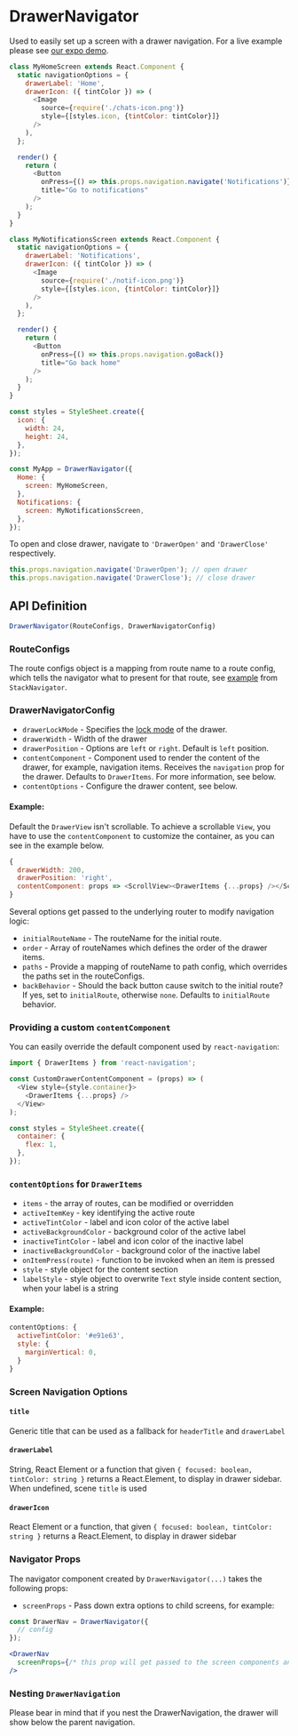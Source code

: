 # DrawerNavigator

Used to easily set up a screen with a drawer navigation. For a live example please see [our expo demo](https://exp.host/@react-navigation/NavigationPlayground).

```js
class MyHomeScreen extends React.Component {
  static navigationOptions = {
    drawerLabel: 'Home',
    drawerIcon: ({ tintColor }) => (
      <Image
        source={require('./chats-icon.png')}
        style={[styles.icon, {tintColor: tintColor}]}
      />
    ),
  };

  render() {
    return (
      <Button
        onPress={() => this.props.navigation.navigate('Notifications')}
        title="Go to notifications"
      />
    );
  }
}

class MyNotificationsScreen extends React.Component {
  static navigationOptions = {
    drawerLabel: 'Notifications',
    drawerIcon: ({ tintColor }) => (
      <Image
        source={require('./notif-icon.png')}
        style={[styles.icon, {tintColor: tintColor}]}
      />
    ),
  };

  render() {
    return (
      <Button
        onPress={() => this.props.navigation.goBack()}
        title="Go back home"
      />
    );
  }
}

const styles = StyleSheet.create({
  icon: {
    width: 24,
    height: 24,
  },
});

const MyApp = DrawerNavigator({
  Home: {
    screen: MyHomeScreen,
  },
  Notifications: {
    screen: MyNotificationsScreen,
  },
});
```

To open and close drawer, navigate to `'DrawerOpen'` and `'DrawerClose'` respectively.

```js
this.props.navigation.navigate('DrawerOpen'); // open drawer
this.props.navigation.navigate('DrawerClose'); // close drawer
```

## API Definition

```js
DrawerNavigator(RouteConfigs, DrawerNavigatorConfig)
```

### RouteConfigs

The route configs object is a mapping from route name to a route config, which tells the navigator what to present for that route, see [example](/docs/api/navigators/StackNavigator.md#routeconfigs) from `StackNavigator`.


### DrawerNavigatorConfig
- `drawerLockMode` - Specifies the [lock mode](https://facebook.github.io/react-native/docs/drawerlayoutandroid.html#drawerlockmode) of the drawer.
- `drawerWidth` - Width of the drawer
- `drawerPosition` - Options are `left` or `right`. Default is `left` position.
- `contentComponent` - Component used to render the content of the drawer, for example, navigation items. Receives the `navigation` prop for the drawer. Defaults to `DrawerItems`. For more information, see below.
- `contentOptions` - Configure the drawer content, see below.

#### Example:

Default the `DrawerView` isn't scrollable.
To achieve a scrollable `View`, you have to use the `contentComponent` to customize the container,
as you can see in the example below.

```js
{
  drawerWidth: 200,
  drawerPosition: 'right',
  contentComponent: props => <ScrollView><DrawerItems {...props} /></ScrollView>
}
```

Several options get passed to the underlying router to modify navigation logic:

- `initialRouteName` - The routeName for the initial route.
- `order` - Array of routeNames which defines the order of the drawer items.
- `paths` - Provide a mapping of routeName to path config, which overrides the paths set in the routeConfigs.
- `backBehavior` - Should the back button cause switch to the initial route? If yes, set to `initialRoute`, otherwise `none`. Defaults to `initialRoute` behavior.

### Providing a custom `contentComponent`

You can easily override the default component used by `react-navigation`:

```js
import { DrawerItems } from 'react-navigation';

const CustomDrawerContentComponent = (props) => (
  <View style={style.container}>
    <DrawerItems {...props} />
  </View>
);

const styles = StyleSheet.create({
  container: {
    flex: 1,
  },
});
```

### `contentOptions` for `DrawerItems`

- `items` - the array of routes, can be modified or overridden
- `activeItemKey` - key identifying the active route
- `activeTintColor` - label and icon color of the active label
- `activeBackgroundColor` - background color of the active label
- `inactiveTintColor` - label and icon color of the inactive label
- `inactiveBackgroundColor` - background color of the inactive label
- `onItemPress(route)` - function to be invoked when an item is pressed
- `style` - style object for the content section
- `labelStyle` - style object to overwrite `Text` style inside content section, when your label is a string

#### Example:

```js
contentOptions: {
  activeTintColor: '#e91e63',
  style: {
    marginVertical: 0,
  }
}
```

### Screen Navigation Options

#### `title`

Generic title that can be used as a fallback for `headerTitle` and `drawerLabel`

#### `drawerLabel`

String, React Element or a function that given `{ focused: boolean, tintColor: string }` returns a React.Element, to display in drawer sidebar. When undefined, scene `title` is used

#### `drawerIcon`

React Element or a function, that given `{ focused: boolean, tintColor: string }` returns a React.Element, to display in drawer sidebar

### Navigator Props

The navigator component created by `DrawerNavigator(...)` takes the following props:

- `screenProps` - Pass down extra options to child screens, for example:


 ```jsx
 const DrawerNav = DrawerNavigator({
   // config
 });

 <DrawerNav
   screenProps={/* this prop will get passed to the screen components and nav options as props.screenProps */}
 />
 ```

 ### Nesting `DrawerNavigation`

Please bear in mind that if you nest the DrawerNavigation, the drawer will show below the parent navigation.
